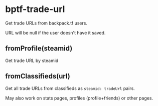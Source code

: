 # bptf-trade-url
Get trade URLs from backpack.tf users.

URL will be null if the user doesn't have it saved.

## fromProfile(steamid)
Get trade URL by steamid

## fromClassifieds(url)
Get all trade URLs from classifieds as ```steamid: tradeUrl``` pairs.

May also work on stats pages, profiles (profile+friends) or other pages.
